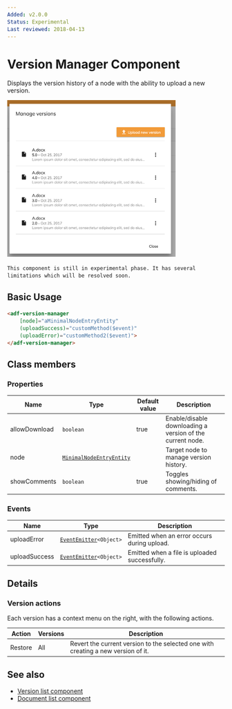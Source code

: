 ```yaml
---
Added: v2.0.0
Status: Experimental
Last reviewed: 2018-04-13
---
```


# Version Manager Component

Displays the version history of a node with the ability to upload a new version.

![Version Manager](../docassets/images/version-manager.png)

`This component is still in experimental phase. It has several limitations which will be resolved soon.`

## Basic Usage

```html
<adf-version-manager 
    [node]="aMinimalNodeEntryEntity"
    (uploadSuccess)="customMethod($event)"
    (uploadError)="customMethod2($event)">
</adf-version-manager>
```

## Class members

### Properties

| Name | Type | Default value | Description |
| -- | -- | -- | -- |
| allowDownload | `boolean` | true | Enable/disable downloading a version of the current node. |
| node | [`MinimalNodeEntryEntity`](../content-services/document-library.model.md) |  | Target node to manage version history. |
| showComments | `boolean` | true | Toggles showing/hiding of comments. |

### Events

| Name | Type | Description |
| -- | -- | -- |
| uploadError | [`EventEmitter`](https://angular.io/api/core/EventEmitter)`<Object>` | Emitted when an error occurs during upload. |
| uploadSuccess | [`EventEmitter`](https://angular.io/api/core/EventEmitter)`<Object>` | Emitted when a file is uploaded successfully. |

## Details

### Version actions

Each version has a context menu on the right, with the following actions.

| Action | Versions | Description |
| ------ | -------- | ----------- |
| Restore | All | Revert the current version to the selected one with creating a new version of it. |

## See also

-   [Version list component](version-list.component.md)
-   [Document list component](document-list.component.md)

